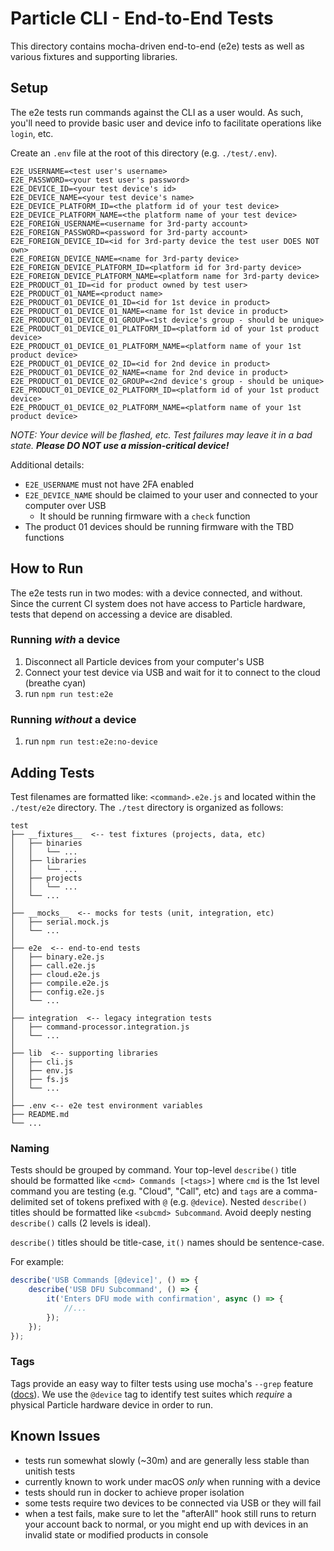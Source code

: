 # Particle CLI - End-to-End Tests

This directory contains mocha-driven end-to-end (e2e) tests as well as various fixtures and supporting libraries.


## Setup

The e2e tests run commands against the CLI as a user would. As such, you'll need to provide basic user and device info to facilitate operations like `login`, etc.

Create an `.env` file at the root of this directory (e.g. `./test/.env`).

```
E2E_USERNAME=<test user's username>
E2E_PASSWORD=<your test user's password>
E2E_DEVICE_ID=<your test device's id>
E2E_DEVICE_NAME=<your test device's name>
E2E_DEVICE_PLATFORM_ID=<the platform id of your test device>
E2E_DEVICE_PLATFORM_NAME=<the platform name of your test device>
E2E_FOREIGN_USERNAME=<username for 3rd-party account>
E2E_FOREIGN_PASSWORD=<password for 3rd-party account>
E2E_FOREIGN_DEVICE_ID=<id for 3rd-party device the test user DOES NOT own>
E2E_FOREIGN_DEVICE_NAME=<name for 3rd-party device>
E2E_FOREIGN_DEVICE_PLATFORM_ID=<platform id for 3rd-party device>
E2E_FOREIGN_DEVICE_PLATFORM_NAME=<platform name for 3rd-party device>
E2E_PRODUCT_01_ID=<id for product owned by test user>
E2E_PRODUCT_01_NAME=<product name>
E2E_PRODUCT_01_DEVICE_01_ID=<id for 1st device in product>
E2E_PRODUCT_01_DEVICE_01_NAME=<name for 1st device in product>
E2E_PRODUCT_01_DEVICE_01_GROUP=<1st device's group - should be unique>
E2E_PRODUCT_01_DEVICE_01_PLATFORM_ID=<platform id of your 1st product device>
E2E_PRODUCT_01_DEVICE_01_PLATFORM_NAME=<platform name of your 1st product device>
E2E_PRODUCT_01_DEVICE_02_ID=<id for 2nd device in product>
E2E_PRODUCT_01_DEVICE_02_NAME=<name for 2nd device in product>
E2E_PRODUCT_01_DEVICE_02_GROUP=<2nd device's group - should be unique>
E2E_PRODUCT_01_DEVICE_02_PLATFORM_ID=<platform id of your 1st product device>
E2E_PRODUCT_01_DEVICE_02_PLATFORM_NAME=<platform name of your 1st product device>
```

_NOTE: Your device will be flashed, etc. Test failures may leave it in a bad state. **Please DO NOT use a mission-critical device!**_

Additional details:
* `E2E_USERNAME` must not have 2FA enabled
* `E2E_DEVICE_NAME` should be claimed to your user and connected to your computer over USB
  * It should be running firmware with a `check` function
* The product 01 devices should be running firmware with the TBD functions

## How to Run

The e2e tests run in two modes: with a device connected, and without. Since the current CI system does not have access to Particle hardware, tests that depend on accessing a device are disabled.


### Running _with_ a device

1. Disconnect all Particle devices from your computer's USB
2. Connect your test device via USB and wait for it to connect to the cloud (breathe cyan)
3. run `npm run test:e2e`


### Running _without_ a device

1. run `npm run test:e2e:no-device`


## Adding Tests

Test filenames are formatted like: `<command>.e2e.js` and located within the `./test/e2e` directory. The `./test` directory is organized as follows:


```
test
├── __fixtures__  <-- test fixtures (projects, data, etc)
│   ├── binaries
│   │   └── ...
│   ├── libraries
│   │   └── ...
│   ├── projects
│   │   └── ...
│   └── ...
│
├── __mocks__  <-- mocks for tests (unit, integration, etc)
│   ├── serial.mock.js
│   └── ...
│
├── e2e  <-- end-to-end tests
│   ├── binary.e2e.js
│   ├── call.e2e.js
│   ├── cloud.e2e.js
│   ├── compile.e2e.js
│   ├── config.e2e.js
│   └── ...
│
├── integration  <-- legacy integration tests
│   ├── command-processor.integration.js
│   └── ...
│
├── lib  <-- supporting libraries
│   ├── cli.js
│   ├── env.js
│   ├── fs.js
│   └── ...
│
├── .env <-- e2e test environment variables
├── README.md
└── ...
```


### Naming

Tests should be grouped by command. Your top-level `describe()` title should be formatted like `<cmd> Commands [<tags>]` where `cmd` is the 1st level command you are testing (e.g. "Cloud", "Call", etc) and `tags` are a comma-delimited set of tokens prefixed with `@` (e.g. `@device`). Nested `describe()` titles should be formatted like `<subcmd> Subcommand`. Avoid deeply nesting `describe()` calls (2 levels is ideal).

`describe()` titles should be title-case, `it()` names should be sentence-case.


For example:

```js
describe('USB Commands [@device]', () => {
	describe('USB DFU Subcommand', () => {
		it('Enters DFU mode with confirmation', async () => {
			//...
		});
	});
});

```


### Tags

Tags provide an easy way to filter tests using use mocha's `--grep` feature ([docs](https://github.com/mochajs/mocha/wiki/Tagging)). We use the `@device` tag to identify test suites which _require_ a physical Particle hardware device in order to run.


## Known Issues

* tests run somewhat slowly (~30m) and are generally less stable than unitish tests
* currently known to work under macOS _only_ when running with a device
* tests should run in docker to achieve proper isolation
* some tests require two devices to be connected via USB or they will fail
* when a test fails, make sure to let the "afterAll" hook still runs to return your account back to normal, or you might end up with devices in an invalid state or modified products in console

